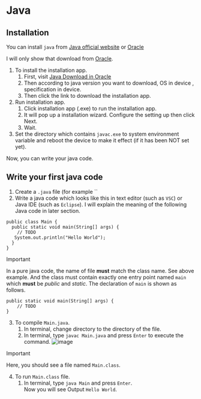 # Java
## Installation
You can install `java` from [Java official website](https://www.java.com/en/download/windows_manual.jsp) or [Oracle](https://www.oracle.com/)

I will only show that download from [Oracle](https://www.oracle.com/).

1. To install the installation app.
   1. First, visit [Java Download in Oracle](https://www.oracle.com/java/technologies/downloads/#jdk22-windows)
   2. Then according to java version you want to download, OS in device , specification in device.
   3. Then click the link to download the installation app.
2. Run installation app.
   1. Click installation app (.exe) to run the installation app.
   2. It will pop up a installation wizard. Configure the setting up then click Next.
   3. Wait.
3. Set the directory which contains `javac.exe` to system environment variable and reboot the device to make it effect (if it has been NOT set yet).

Now, you can write your java code.

## Write your first java code
1. Create a `.java` file (for example ``
2. Write a java code which looks like this in text editor (such as `VSC`) or Java IDE (such as `Eclipse`). I will explain the meaning of the following Java code in later section.

```
public class Main {
  public static void main(String[] args) {
    // TODO
   System.out.println("Hello World");
  }
}
```

> [!IMPORTANT]
> In a pure java code, the name of file **must** match the class name. See above example.
> And the class must contain exactly one entry point named `main` which **must** be *public* and *static*.
> The declaration of `main` is shown as follows.
> ```
> public static void main(String[] args) {
>     // TODO
> }
> ```

3. To compile `Main.java`.
   1. In terminal, change directory to the directory of the file.
   2. In terminal, type `javac Main.java` and press `Enter` to execute the command.
![image](https://github.com/user-attachments/assets/315ea5ae-2b24-4a9d-bccc-a2f625150040)

> [!IMPORTANT]
> Here, you should see a file named `Main.class`.

4. To run `Main.class` file.
   1. In terminal, type `java Main` and press `Enter`. <br> Now you will see Output `Hello World`.

      



   
